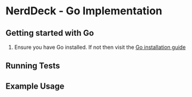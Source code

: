 # NerdDeck - Go Implementation

## Getting started with Go

1. Ensure you have Go installed. If not then visit the [Go installation guide](https://go.dev/doc/install)

## Running Tests

## Example Usage
